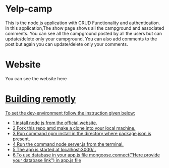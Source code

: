 # Yelp-camp
This is the node.js application with CRUD Functionality and authentication. In this application,The show page shows all the campground and associated comments. You can see all the campground posted by all the users but can update/delete only your campground. You can also add comments to the post but again you can update/delete only your comments.

# Website
You can see the website here
<a href="https://yelpcamp-200.herokuapp.com/"/> 


# Building remotly
To set the dev-environment follow the instruction given below: 
- 1 install node js from the official website. 
- 2 Fork this repo amd make a clone into your local machine. 
- 3 Run command npm install in the directory where package.json is present. 
- 4 Run the command node server.js from the terminal. 
- 5 The app is started at localhost:3000/ .
- 6.To use database in your app.js file mongoose.connect("Here provide your database link") in app.js file
